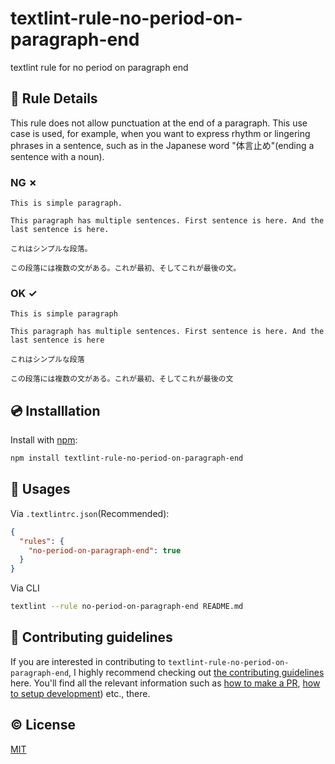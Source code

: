 # textlint-rule-no-period-on-paragraph-end

textlint rule for no period on paragraph end

## 📖 Rule Details

This rule does not allow punctuation at the end of a paragraph. This use case is used, for example, when you want to express rhythm or lingering phrases in a sentence, such as in the Japanese word "体言止め"(ending a sentence with a noun).

### NG ✗

```
This is simple paragraph.

This paragraph has multiple sentences. First sentence is here. And the last sentence is here.

これはシンプルな段落。

この段落には複数の文がある。これが最初、そしてこれが最後の文。
```

### OK ✓

```
This is simple paragraph

This paragraph has multiple sentences. First sentence is here. And the last sentence is here

これはシンプルな段落

この段落には複数の文がある。これが最初、そしてこれが最後の文
```

## 💿 Installlation

Install with [npm](https://www.npmjs.com/):

```sh
npm install textlint-rule-no-period-on-paragraph-end
```

## 🚀 Usages

Via `.textlintrc.json`(Recommended):

```json
{
  "rules": {
    "no-period-on-paragraph-end": true
  }
}
```

Via CLI

```sh
textlint --rule no-period-on-paragraph-end README.md
```

## 🙌 Contributing guidelines

If you are interested in contributing to `textlint-rule-no-period-on-paragraph-end`, I highly recommend checking out [the contributing guidelines](/CONTRIBUTING.md) here. You'll find all the relevant information such as [how to make a PR](/CONTRIBUTING.md#pull-request-guidelines), [how to setup development](/CONTRIBUTING.md#development-setup)) etc., there.

## ©️ License

[MIT](http://opensource.org/licenses/MIT)
